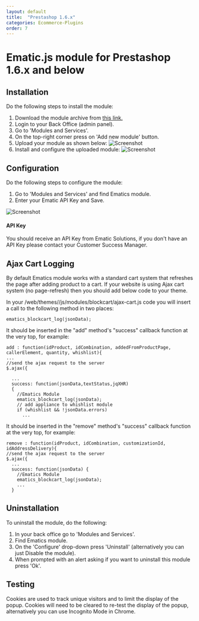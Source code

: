 ```yaml
---
layout: default
title:  "Prestashop 1.6.x"
categories: Ecommerce-Plugins
order: 7
---
```


# Ematic.js module for Prestashop 1.6.x and below

## Installation

Do the following steps to install the module:

1.  Download the module archive from [this link.](http://api.ematicsolutions.com/v1/plugins/dist/ematics_v2.zip)
2.  Login to your Back Office (admin panel).
3.  Go to 'Modules and Services'.
4.  On the top-right corner press on 'Add new module' button.
5.  Upload your module as shown below: 
![Screenshot](https://bye.ematicsolutions.com/img/module1.png)
6.	Install and configure the uploaded module:
![Screenshot](https://bye.ematicsolutions.com/img/module2.png)

## Configuration

Do the following steps to configure the module:

1.	Go to 'Modules and Services' and find Ematics module.
2.	Enter your Ematic API Key and Save.

![Screenshot](https://bye.ematicsolutions.com/img/module3.png)

#### **API Key**

You should receive an API Key from Ematic Solutions, if you don't have an API Key please contact your Customer Success Manager.

## Ajax Cart Logging

By default Ematics module works with a standard cart system that refreshes the page after adding product to a cart.
If your website is using Ajax cart system (no page-refresh) then you should add below code to your theme.

In your /web/themes/<your theme>/js/modules/blockcart/ajax-cart.js code you will insert a call to the following method in two places:

    ematics_blockcart_log(jsonData);

It should be inserted in the "add" method's "success" callback function at the very top, for example:

    add : function(idProduct, idCombination, addedFromProductPage, callerElement, quantity, whishlist){
    ...
    //send the ajax request to the server
    $.ajax({
      
      ...
      success: function(jsonData,textStatus,jqXHR)
      {
        //Ematics Module
        ematics_blockcart_log(jsonData);
        // add appliance to whishlist module
        if (whishlist && !jsonData.errors)
          ...

It should be inserted in the "remove" method's "success" callback function at the very top, for example:

    remove : function(idProduct, idCombination, customizationId, idAddressDelivery){
    //send the ajax request to the server
    $.ajax({
      ...
      success: function(jsonData) {
        //Ematics Module
        ematics_blockcart_log(jsonData); 
        ...
      }

## Uninstallation

To uninstall the module, do the following:

1.  In your back office go to 'Modules and Services'.
2.  Find Ematics module.
3.  On the 'Configure' drop-down press 'Uninstall' (alternatively you can just Disable the module).
4.	When prompted with an alert asking if you want to uninstall this module press 'Ok'.

## **Testing**

Cookies are used to track unique visitors and to limit the display of the popup. Cookies will need to be cleared to re-test the display of the popup, alternatively you can use Incognito Mode in Chrome.